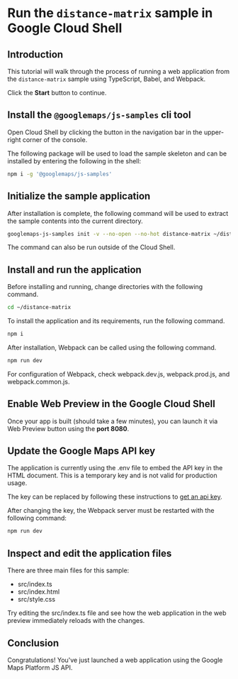 # Run the `distance-matrix` sample in Google Cloud Shell

<walkthrough-tutorial-duration duration="10"/>

## Introduction

This tutorial will walk through the process of running a web application from
the `distance-matrix` sample using TypeScript, Babel, and Webpack.

Click the **Start** button to continue.

## Install the `@googlemaps/js-samples` cli tool

Open Cloud Shell by clicking the
<walkthrough-cloud-shell-icon></walkthrough-cloud-shell-icon> button in the
navigation bar in the upper-right corner of the console.

The following package will be used to load the sample skeleton and can be
installed by entering the following in the shell:

```bash
npm i -g '@googlemaps/js-samples'
```

## Initialize the sample application

After installation is complete, the following command will be used to extract
the sample contents into the current directory.

```bash
googlemaps-js-samples init -v --no-open --no-hot distance-matrix ~/distance-matrix
```

The command can also be run outside of the Cloud Shell.

## Install and run the application

Before installing and running, change directories with the following command.

```bash
cd ~/distance-matrix
```

To install the application and its requirements, run the following command.

```bash
npm i
```

After installation, Webpack can be called using the following command.

```bash
npm run dev
```

For configuration of Webpack, check
<walkthrough-editor-open-file filePath="distance-matrix/webpack.dev.js">webpack.dev.js</walkthrough-editor-open-file>,
<walkthrough-editor-open-file filePath="distance-matrix/webpack.prod.js">webpack.prod.js</walkthrough-editor-open-file>,
and
<walkthrough-editor-open-file filePath="distance-matrix/webpack.common.js">webpack.common.js</walkthrough-editor-open-file>.

## Enable Web Preview in the Google Cloud Shell

Once your app is built (should take a few minutes), you can launch it via
<walkthrough-spotlight-pointer target="cloudshell" spotlightId="devshell-web-preview-button">Web
Preview button</walkthrough-spotlight-pointer> using the **port 8080**.

## Update the Google Maps API key

The application is currently using the
<walkthrough-editor-open-file filePath="distance-matrix/.env">.env</walkthrough-editor-open-file>
file to embed the API key in the HTML document. This is a temporary key and is
not valid for production usage.

The key can be replaced by following these instructions to
[get an api key](https://developers.google.com/maps/documentation/javascript/get-api-key).

After changing the key, the Webpack server must be restarted with the following
command:

```bash
npm run dev
```

## Inspect and edit the application files

There are three main files for this sample:

*   <walkthrough-editor-open-file filePath="distance-matrix/src/index.ts">src/index.ts</walkthrough-editor-open-file>
*   <walkthrough-editor-open-file filePath="distance-matrix/src/index.html">src/index.html</walkthrough-editor-open-file>
*   <walkthrough-editor-open-file filePath="distance-matrix/src/style.css">src/style.css</walkthrough-editor-open-file>

Try editing the <walkthrough-editor-open-file filePath="distance-matrix/src/index.ts">src/index.ts</walkthrough-editor-open-file> file and see how the web application in the web preview immediately reloads with the changes.

## Conclusion

<walkthrough-conclusion-trophy></walkthrough-conclusion-trophy>

Congratulations! You've just launched a web application using the Google Maps
Platform JS API.
